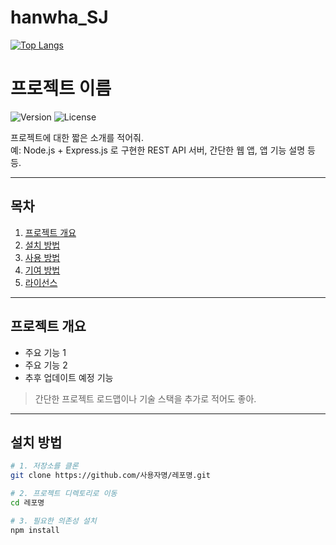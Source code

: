 # hanwha_SJ
[![Top Langs](https://github-readme-stats.vercel.app/api/top-langs/?username=yohan050605)](https://github.com/anuraghazra/github-readme-stats)

# 프로젝트 이름

![Version](https://img.shields.io/badge/Version-1.0.0-blue?style=flat-square)
![License](https://img.shields.io/badge/License-MIT-green?style=flat-square)

프로젝트에 대한 짧은 소개를 적어줘.  
예: Node.js + Express.js 로 구현한 REST API 서버, 간단한 웹 앱, 앱 기능 설명 등등.

---

## 목차
1. [프로젝트 개요](#프로젝트-개요)
2. [설치 방법](#설치-방법)
3. [사용 방법](#사용-방법)
4. [기여 방법](#기여-방법)
5. [라이선스](#라이선스)

---

## 프로젝트 개요
- 주요 기능 1
- 주요 기능 2
- 추후 업데이트 예정 기능

> 간단한 프로젝트 로드맵이나 기술 스택을 추가로 적어도 좋아.

---

## 설치 방법

```bash
# 1. 저장소를 클론
git clone https://github.com/사용자명/레포명.git

# 2. 프로젝트 디렉토리로 이동
cd 레포명

# 3. 필요한 의존성 설치
npm install
